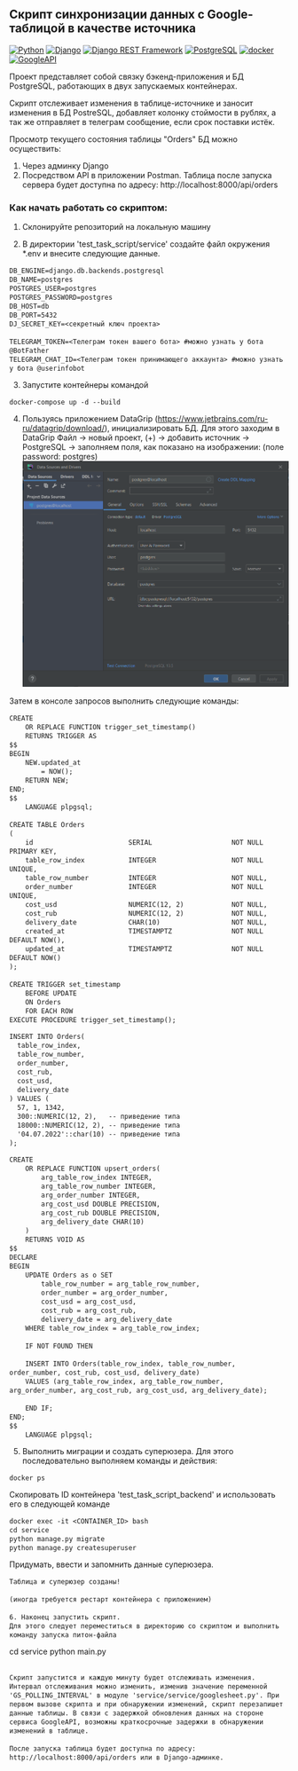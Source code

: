 ## Скрипт синхронизации данных с Google-таблицой в качестве источника

[![Python](https://img.shields.io/badge/-Python-464646?style=flat-square&logo=Python)](https://www.python.org/)
[![Django](https://img.shields.io/badge/-Django-464646?style=flat-square&logo=Django)](https://www.djangoproject.com/)
[![Django REST Framework](https://img.shields.io/badge/-Django%20REST%20Framework-464646?style=flat-square&logo=Django%20REST%20Framework)](https://www.django-rest-framework.org/)
[![PostgreSQL](https://img.shields.io/badge/-PostgreSQL-464646?style=flat-square&logo=PostgreSQL)](https://www.postgresql.org/)
[![docker](https://img.shields.io/badge/-Docker-464646?style=flat-square&logo=docker)](https://www.docker.com/)
[![GoogleAPI](https://img.shields.io/badge/-GoogleAPI-464646?style=flat-square&logo=GoogleSheetsAPI)](https://developers.google.com/sheets/api)

Проект представляет собой связку бэкенд-приложения и БД PostgreSQL, работающих в двух запускаемых контейнерах.

Скрипт отслеживает изменения в таблице-источнике и заносит изменения в БД PostreSQL, добавляет колонку стоймости в рублях, а так же отправляет в телеграм сообщение,
если срок поставки истёк.

Просмотр текущего состояния таблицы "Orders" БД можно осуществить:
1. Через админку Django
2. Посредством API в приложении Postman. Таблица после запуска сервера будет доступна по адресу: http://localhost:8000/api/orders

### Как начать работать со скриптом:

1. Склонируйте репозиторий на локальную машину

2. В директории 'test_task_script/service' создайте файл окружения *.env и внесите следующие данные.
```
DB_ENGINE=django.db.backends.postgresql
DB_NAME=postgres
POSTGRES_USER=postgres
POSTGRES_PASSWORD=postgres
DB_HOST=db
DB_PORT=5432
DJ_SECRET_KEY=<секретный ключ проекта>

TELEGRAM_TOKEN=<Телеграм токен вашего бота> #можно узнать у бота @BotFather
TELEGRAM_CHAT_ID=<Телеграм токен принимающего аккаунта> #можно узнать у бота @userinfobot
```

3. Запустите контейнеры командой 
```
docker-compose up -d --build
```

4. Пользуясь приложением DataGrip (https://www.jetbrains.com/ru-ru/datagrip/download/), инициализировать БД.
Для этого заходим в DataGrip Файл -> новый проект, (+) -> добавить источник -> PostgreSQL -> заполняем поля, как показано на изображении: (поле password: postgres)
![DataGrip](./service/service/img/dg.png)

Затем в консоле запросов выполнить следующие команды:
```
CREATE
    OR REPLACE FUNCTION trigger_set_timestamp()
    RETURNS TRIGGER AS
$$
BEGIN
    NEW.updated_at
        = NOW();
    RETURN NEW;
END;
$$
    LANGUAGE plpgsql;

CREATE TABLE Orders
(
    id                        SERIAL                    NOT NULL PRIMARY KEY,
    table_row_index           INTEGER                   NOT NULL UNIQUE,     
    table_row_number          INTEGER                   NOT NULL,
    order_number              INTEGER                   NOT NULL UNIQUE,
    cost_usd                  NUMERIC(12, 2)            NOT NULL,
    cost_rub                  NUMERIC(12, 2)            NOT NULL,
    delivery_date             CHAR(10)                  NOT NULL,
    created_at                TIMESTAMPTZ               NOT NULL DEFAULT NOW(),
    updated_at                TIMESTAMPTZ               NOT NULL DEFAULT NOW()
);

CREATE TRIGGER set_timestamp
    BEFORE UPDATE
    ON Orders
    FOR EACH ROW
EXECUTE PROCEDURE trigger_set_timestamp();
```
```
INSERT INTO Orders(
  table_row_index,
  table_row_number,
  order_number,
  cost_rub,
  cost_usd,
  delivery_date
) VALUES (
  57, 1, 1342,
  300::NUMERIC(12, 2),   -- приведение типа
  18000::NUMERIC(12, 2), -- приведение типа
  '04.07.2022'::char(10) -- приведение типа
);
```
```
CREATE
    OR REPLACE FUNCTION upsert_orders(
        arg_table_row_index INTEGER,
        arg_table_row_number INTEGER,
        arg_order_number INTEGER,
        arg_cost_usd DOUBLE PRECISION,
        arg_cost_rub DOUBLE PRECISION,
        arg_delivery_date CHAR(10)
    )
    RETURNS VOID AS
$$
DECLARE
BEGIN
    UPDATE Orders as o SET
        table_row_number = arg_table_row_number,
        order_number = arg_order_number,
        cost_usd = arg_cost_usd,
        cost_rub = arg_cost_rub,
        delivery_date = arg_delivery_date
    WHERE table_row_index = arg_table_row_index;

    IF NOT FOUND THEN

    INSERT INTO Orders(table_row_index, table_row_number, order_number, cost_rub, cost_usd, delivery_date)
    VALUES (arg_table_row_index, arg_table_row_number, arg_order_number, arg_cost_rub, arg_cost_usd, arg_delivery_date);

    END IF;
END;
$$
    LANGUAGE plpgsql;
```

5. Выполнить миграции и создать суперюзера.
Для этого последовательно выполняем команды и действия:
```
docker ps
```
Скопировать ID контейнера 'test_task_script_backend' и использовать его в следующей команде
```
docker exec -it <CONTAINER_ID> bash
cd service
python manage.py migrate
python manage.py createsuperuser
```
Придумать, ввести и запомнить данные суперюзера.
```
Таблица и суперюзер созданы!

(иногда требуется рестарт контейнера с приложением)

6. Наконец запустить скрипт.
Для этого следует переместиться в директорию со скриптом и выполнить команду запуска питон-файла
```
cd service
python main.py
```

Скрипт запустится и каждую минуту будет отслеживать изменения. Интервал отслеживания можно изменить, изменив значение переменной
'GS_POLLING_INTERVAL' в модуле 'service/service/googlesheet.py'. При первом вызове скрипта и при обнаружении изменений, скрипт перезапишет данные таблицы. В связи с задержкой обновления данных на стороне сервиса GoogleAPI, возможны краткосрочные задержки в обнаружении изменений в таблице.

После запуска таблица будет доступна по адресу: http://localhost:8000/api/orders или в Django-админке.

